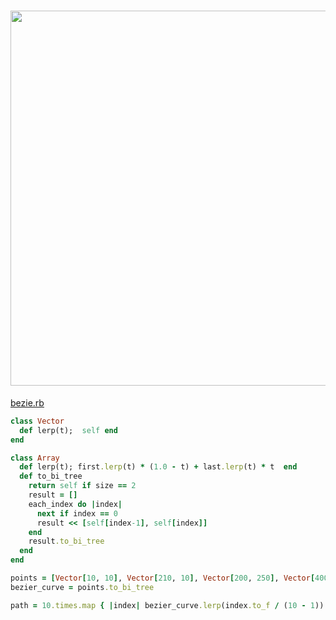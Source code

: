 # <img src="https://www.jasondavies.com/animated-bezier/full.png" width="600" height="whatever">

[bezie.rb](bezie.rb)

```ruby
class Vector
  def lerp(t);  self end
end

class Array
  def lerp(t); first.lerp(t) * (1.0 - t) + last.lerp(t) * t  end
  def to_bi_tree
    return self if size == 2
    result = []
    each_index do |index|
      next if index == 0
      result << [self[index-1], self[index]]
    end
    result.to_bi_tree
  end
end

points = [Vector[10, 10], Vector[210, 10], Vector[200, 250], Vector[400, 10]]
bezier_curve = points.to_bi_tree

path = 10.times.map { |index| bezier_curve.lerp(index.to_f / (10 - 1)) }
```